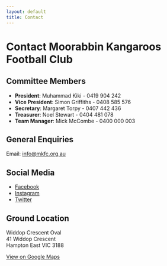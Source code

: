 ```yaml
---
layout: default
title: Contact
---
```


# Contact Moorabbin Kangaroos Football Club

## Committee Members

- **President**: Muhammad Kiki - 0419 904 242
- **Vice President**: Simon Griffiths - 0408 585 576
- **Secretary**: Margaret Torpy - 0407 442 436
- **Treasurer**: Noel Stewart - 0404 481 078
- **Team Manager**: Mick McCombe - 0400 000 003

## General Enquiries

Email: info@mkfc.org.au

## Social Media

- [Facebook](https://facebook.com/moorabbinroos)
- [Instagram](https://instagram.com/moorabbinroos)
- [Twitter](https://twitter.com/moorabbinroos)

## Ground Location

Widdop Crescent Oval  
41 Widdop Crescent  
Hampton East VIC 3188

[View on Google Maps](https://www.google.com/maps?q=Widdop+Crescent,+Hampton+East)


